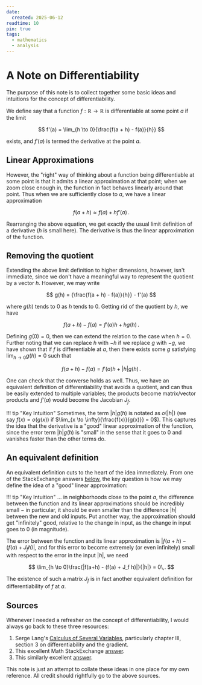 ```yaml
---
date:
  created: 2025-06-12
readtime: 10
pin: true
tags:
  - mathematics
  - analysis
---
```


# A Note on Differentiability

The purpose of this note is to collect together some basic ideas and intuitions for the concept of differentiability.

We define say that a function $f: \mathbb{R} \to \mathbb{R}$ is differentiable at some point $a$ if the limit

$$
f'(a) = \lim_{h \to 0}{\frac{f(a + h) - f(a)}{h}}
$$

exists, and $f'(a)$ is termed the derivative at the point $a$.

## Linear Approximations

However, the "right" way of thinking about a function being differentiable at some point is that it admits a linear approximation at that point; when we zoom close enough in, the function in fact behaves linearly around that point. Thus when we are sufficiently close to $a$, we have a linear approximation

$$
f(a + h) \approx f(a) + hf'(a)\,.
$$

Rearranging the above equation, we get exactly the usual limit definition of a derivative ($h$ is small here). The derivative is thus the linear approximation of the function.

## Removing the quotient

Extending the above limit definition to higher dimensions, however, isn't immediate, since we don't have a meaningful way to represent the quotient by a vector $h$. However, we may write

$$
g(h) = {\frac{f(a + h) - f(a)}{h}} - f'(a)
$$

where $g(h)$ tends to $0$ as $h$ tends to $0$. Getting rid of the quotient by $h$, we have

$$
f(a + h) - f(a) = f'(a)h + hg(h)\,.
$$

Defining $g(0)=0$, then we can extend the relation to the case when $h=0$. Further noting that we can replace $h$ with $-h$ if we replace $g$ with $-g$, we have shown that if $f$ is differentiable at $a$, then there exists some $g$ satisfying $\lim_{h \to 0}g(h)=0$ such that


$$
f(a + h) - f(a) = f'(a)h + |h|g(h)\,.
$$

One can check that the converse holds as well. Thus, we have an equivalent definition of differentiability that avoids a quotient, and can thus be easily extended to multiple variables; the products become matrix/vector products and $f'(a)$ would become the Jacobian $J_f$.

!!! tip "Key Intuition"
    Sometimes, the term $|h|g(h)$ is notated as $o(|h|)$ (we say $f(x) = o(g(x))$ if $\lim_{x \to \infty}{\frac{f(x)}{g(x)}} = 0$). This captures the idea that the derivative is a "good" linear approximation of the function, since the error term $|h|g(h)$ is "small" in the sense that it goes to $0$ and vanishes faster than the other terms do.

## An equivalent definition

An equivalent definition cuts to the heart of the idea immediately. From one of the StackExchange answers [below](#sources), the key question is how we may define the idea of a "good" linear approximation:

!!! tip "Key Intuition"
    ... in neighborhoods close to the point $a$, the difference between the function and its linear approximations should be incredibly small − in particular, it should be even smaller than the difference $|h|$ between the new and old inputs. Put another way, the approximation should get "infinitely" good, relative to the change in input, as the change in input goes to 0 (in magnitude).

The error between the function and its linear approximation is $|f(a+h) - (f(a) + J_f h)|$, and for this error to become extremely (or even infinitely) small with respect to the error in the input $|h|$, we need

$$
\lim_{h \to 0}\frac{|f(a+h) - (f(a) + J_f h)|}{|h|} = 0\,.
$$

The existence of such a matrix $J_f$ is in fact another equivalent definition for differentiability of $f$ at $a$.

## Sources
Whenever I needed a refresher on the concept of differentiability, I would always go back to these three resources:

1. Serge Lang's [Calculus of Several Variables](https://doi.org/10.1007/978-1-4612-1068-9), particularly chapter III, section 3 on differentiability and the gradient.
2. This excellent Math StackExchange [answer](https://math.stackexchange.com/a/832424).
3. This similarly excellent [answer](https://math.stackexchange.com/a/3298644).

This note is just an attempt to collate these ideas in one place for my own reference. All credit should rightfully go to the above sources.
